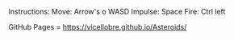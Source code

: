 Instructions:
Move: Arrow's o WASD
Impulse: Space
Fire: Ctrl left
  
GitHub Pages = https://vicellobre.github.io/Asteroids/
